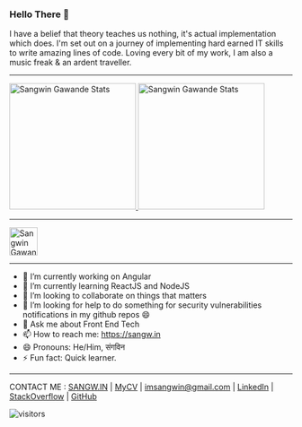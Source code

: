 ### Hello There 👋

I have a belief that theory teaches us nothing, it's actual implementation which does. I'm set out on a journey of implementing hard earned IT skills to write amazing lines of code. Loving every bit of my work, I am also a music freak & an ardent traveller.

-----------

<a href="https://github.com/sangwin" target="_blank">
  <img height="225" alt="Sangwin Gawande Stats" src="https://github-readme-stats-sigma-five.vercel.app/api?username=sangwin&show_icons=true&theme=merko&include_all_commits=true&count_private=true"/>
  <img height="225" alt="Sangwin Gawande Stats" src="https://github-readme-stats-sigma-five.vercel.app/api/top-langs/?username=sangwin&theme=merko"/>
</a>

-----------

<a href="https://stackoverflow.com/users/5765795/sangwin-gawande" target="_blank">
 <img height="50" alt="Sangwin Gawande Stackoverflow Stats" src="https://stackoverflow.com/users/flair/5765795.png?theme=dark"/>
</a>


-----------

- 🔭 I’m currently working on Angular
- 🌱 I’m currently learning ReactJS and NodeJS
- 👯 I’m looking to collaborate on things that matters
- 🤔 I’m looking for help to do something for security vulnerabilities notifications in my github repos 😄
- 💬 Ask me about Front End Tech
- 📫 How to reach me: https://sangw.in
- 😄 Pronouns: He/Him, संगविन
- ⚡ Fun fact: Quick learner. 

-----------

CONTACT ME : [SANGW.IN](https://sangw.in) | [MyCV](https://docs.google.com/document/d/1P2UmZdZqFcFjesJk5A5f1tBeJCPPmXaThnnCsivqoL8/edit) | [imsangwin@gmail.com](mailto:imsangwin@gmail.com) | [LinkedIn](https://in.linkedin.com/in/sangwin) | [StackOverflow](https://stackoverflow.com/users/5765795/sangwin-gawande) | [GitHub](https://github.com/sangwin)


![visitors](https://img.shields.io/badge/dynamic/json?color=badge&label=Thank%20you%20for%20visiting%20%28Since%20July%202022%29&query=value&url=https://api.countapi.xyz/hit/sangwin.sangwin/readme)
